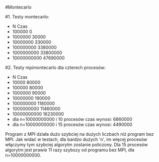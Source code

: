 #Montecarlo

#1. Testy montecarlo:
*	N				Czas
*	100000		 	0
*	1000000			30000
*	10000000	 	330000
*	100000000	 	3380000
*	1000000000	 	33800000
*	10000000000	 	47690000

#2. Testy mpimontecarlo dla czterech procesów:
*	N Czas
*   10000			80000
*	100000		 	80000
*	1000000			90000
*	10000000	 	190000
*	100000000	 	1180000
*	1000000000	 	11460000
*	10000000000	 	16230000
* dla n=10000000000 i 10 procesów czas wynosi: 6860000
* dla n=10000000000 i 15 procesów czas wynosi: 4490000

Program z MPI działa dużo szybciej na dużych liczbach niż program bez MPI.
Jak widać w testach, dla bardzo dużych 'n', im więcej procesów włączymy tym szybciej algorytm zostanie policzony. 
Dla 15 procesów algorytm jest prawie 11 razy szybszy od programu bez MPI, dla n=10000000000.
